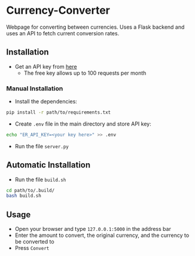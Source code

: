 # Currency-Converter

Webpage for converting between currencies. Uses a Flask backend and uses an API to fetch current conversion rates.

## Installation
* Get an API key from [here](https://exchangeratesapi.io/)
  * The free key allows up to 100 requests per month
### Manual Installation
* Install the dependencies:
```bash 
pip install -r path/to/requirements.txt
```
* Create `.env` file in the main directory and store API key:
```bash
echo "ER_API_KEY=<your key here>" >> .env
```
* Run the file `server.py`

## Automatic Installation
* Run the file `build.sh`
```bash
cd path/to/.build/
bash build.sh
```

## Usage
* Open your browser and type `127.0.0.1:5000` in the address bar
* Enter the amount to convert, the original currency, and the currency to be converted to
* Press `Convert`
